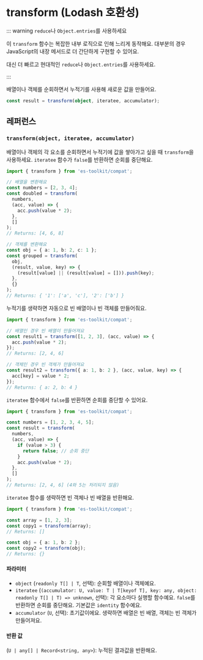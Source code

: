 # transform (Lodash 호환성)

::: warning `reduce`나 `Object.entries`를 사용하세요

이 `transform` 함수는 복잡한 내부 로직으로 인해 느리게 동작해요. 대부분의 경우 JavaScript의 내장 메서드로 더 간단하게 구현할 수 있어요.

대신 더 빠르고 현대적인 `reduce`나 `Object.entries`를 사용하세요.

:::

배열이나 객체를 순회하면서 누적기를 사용해 새로운 값을 만들어요.

```typescript
const result = transform(object, iteratee, accumulator);
```

## 레퍼런스

### `transform(object, iteratee, accumulator)`

배열이나 객체의 각 요소를 순회하면서 누적기에 값을 쌓아가고 싶을 때 `transform`을 사용하세요. `iteratee` 함수가 `false`를 반환하면 순회를 중단해요.

```typescript
import { transform } from 'es-toolkit/compat';

// 배열을 변환해요
const numbers = [2, 3, 4];
const doubled = transform(
  numbers,
  (acc, value) => {
    acc.push(value * 2);
  },
  []
);
// Returns: [4, 6, 8]

// 객체를 변환해요
const obj = { a: 1, b: 2, c: 1 };
const grouped = transform(
  obj,
  (result, value, key) => {
    (result[value] || (result[value] = [])).push(key);
  },
  {}
);
// Returns: { '1': ['a', 'c'], '2': ['b'] }
```

누적기를 생략하면 자동으로 빈 배열이나 빈 객체를 만들어줘요.

```typescript
import { transform } from 'es-toolkit/compat';

// 배열인 경우 빈 배열이 만들어져요
const result1 = transform([1, 2, 3], (acc, value) => {
  acc.push(value * 2);
});
// Returns: [2, 4, 6]

// 객체인 경우 빈 객체가 만들어져요
const result2 = transform({ a: 1, b: 2 }, (acc, value, key) => {
  acc[key] = value * 2;
});
// Returns: { a: 2, b: 4 }
```

`iteratee` 함수에서 `false`를 반환하면 순회를 중단할 수 있어요.

```typescript
import { transform } from 'es-toolkit/compat';

const numbers = [1, 2, 3, 4, 5];
const result = transform(
  numbers,
  (acc, value) => {
    if (value > 3) {
      return false; // 순회 중단
    }
    acc.push(value * 2);
  },
  []
);
// Returns: [2, 4, 6] (4와 5는 처리되지 않음)
```

`iteratee` 함수를 생략하면 빈 객체나 빈 배열을 반환해요.

```typescript
import { transform } from 'es-toolkit/compat';

const array = [1, 2, 3];
const copy1 = transform(array);
// Returns: []

const obj = { a: 1, b: 2 };
const copy2 = transform(obj);
// Returns: {}
```

#### 파라미터

- `object` (`readonly T[] | T`, 선택): 순회할 배열이나 객체예요.
- `iteratee` (`(accumulator: U, value: T | T[keyof T], key: any, object: readonly T[] | T) => unknown`, 선택): 각 요소마다 실행할 함수예요. `false`를 반환하면 순회를 중단해요. 기본값은 `identity` 함수예요.
- `accumulator` (`U`, 선택): 초기값이에요. 생략하면 배열은 빈 배열, 객체는 빈 객체가 만들어져요.

#### 반환 값

(`U | any[] | Record<string, any>`): 누적된 결과값을 반환해요.
